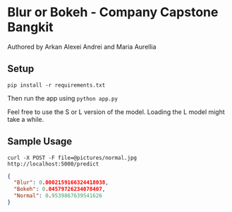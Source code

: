 # Blur or Bokeh - Company Capstone Bangkit
Authored by Arkan Alexei Andrei and Maria Aurellia
## Setup
`pip install -r requirements.txt`

Then run the app using
`python app.py`

Feel free to use the S or L version of the model. Loading the L model might take a while.

## Sample Usage
`curl -X POST -F file=@pictures/normal.jpg  http://localhost:5000/predict`

```json
{
  "Blur": 0.0002159166324418038,
  "Bokeh": 0.04579726234078407,
  "Normal": 0.9539867639541626
}
```
